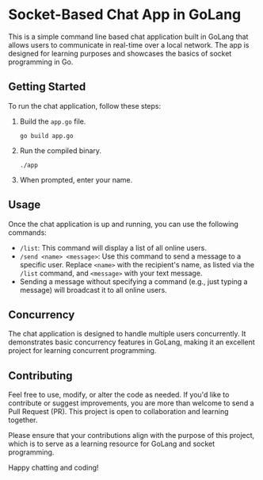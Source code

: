 # Socket-Based Chat App in GoLang

This is a simple command line based chat application built in GoLang that allows users to communicate in real-time over a local network. The app is designed for learning purposes and showcases the basics of socket programming in Go.

## Getting Started

To run the chat application, follow these steps:

1. Build the `app.go` file.
   ```
   go build app.go
   ```

2. Run the compiled binary.
   ```
   ./app
   ```

3. When prompted, enter your name.

## Usage

Once the chat application is up and running, you can use the following commands:

- `/list`: This command will display a list of all online users.
- `/send <name> <message>`: Use this command to send a message to a specific user. Replace `<name>` with the recipient's name, as listed via the `/list` command, and `<message>` with your text message.
- Sending a message without specifying a command (e.g., just typing a message) will broadcast it to all online users.

## Concurrency

The chat application is designed to handle multiple users concurrently. It demonstrates basic concurrency features in GoLang, making it an excellent project for learning concurrent programming.

## Contributing

Feel free to use, modify, or alter the code as needed. If you'd like to contribute or suggest improvements, you are more than welcome to send a Pull Request (PR). This project is open to collaboration and learning together.

Please ensure that your contributions align with the purpose of this project, which is to serve as a learning resource for GoLang and socket programming.

Happy chatting and coding!